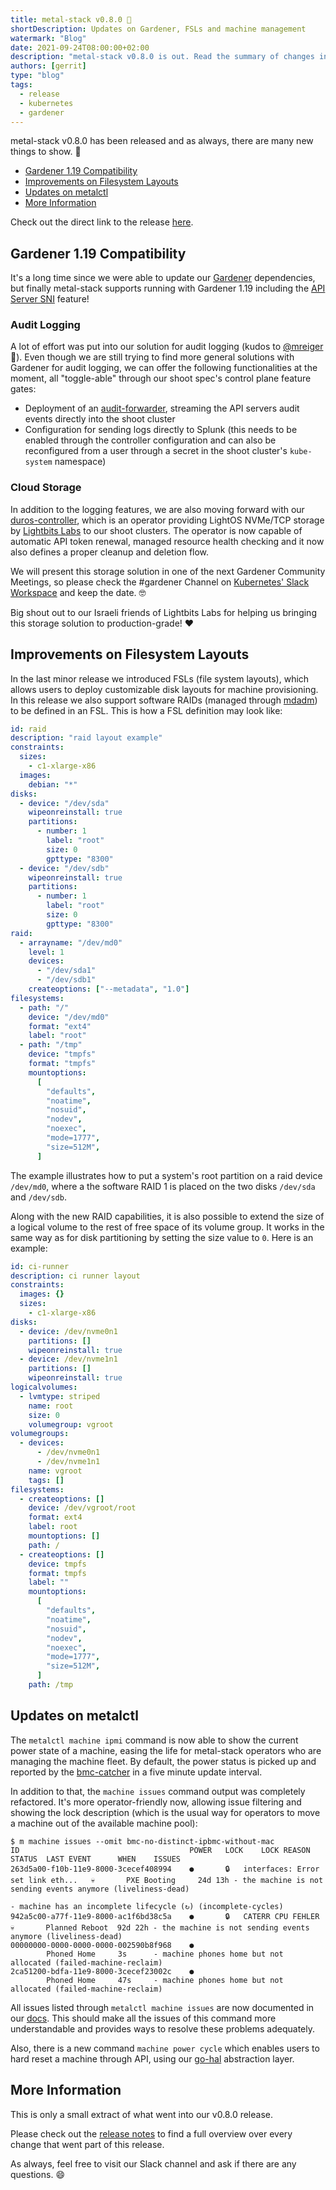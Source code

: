 ```yaml
---
title: metal-stack v0.8.0 🤩
shortDescription: Updates on Gardener, FSLs and machine management
watermark: "Blog"
date: 2021-09-24T08:00:00+02:00
description: "metal-stack v0.8.0 is out. Read the summary of changes in this blog article."
authors: [gerrit]
type: "blog"
tags:
  - release
  - kubernetes
  - gardener
---
```


metal-stack v0.8.0 has been released and as always, there are many new things to show. 🤩

<!-- truncate -->

- [Gardener 1.19 Compatibility](#gardener-119-compatibility)
- [Improvements on Filesystem Layouts](#improvements-on-filesystem-layouts)
- [Updates on metalctl](#updates-on-metalctl)
- [More Information](#more-information)

Check out the direct link to the release [here](https://github.com/metal-stack/releases/releases/tag/v0.8.0).

## Gardener 1.19 Compatibility

It's a long time since we were able to update our [Gardener](https://gardener.cloud/) dependencies, but finally metal-stack supports running with Gardener 1.19 including the [API Server SNI](https://github.com/gardener/gardener/blob/master/docs/proposals/08-shoot-apiserver-via-sni.md) feature!

### Audit Logging

A lot of effort was put into our solution for audit logging (kudos to [@mreiger](https://github.com/mreiger) 🚀). Even though we are still trying to find more general solutions with Gardener for audit logging, we can offer the following functionalities at the moment, all "toggle-able" through our shoot spec's control plane feature gates:

- Deployment of an [audit-forwarder](https://github.com/metal-stack/audit-forwarder), streaming the API servers audit events directly into the shoot cluster
- Configuration for sending logs directly to Splunk (this needs to be enabled through the controller configuration and can also be reconfigured from a user through a secret in the shoot cluster's `kube-system` namespace)

### Cloud Storage

In addition to the logging features, we are also moving forward with our [duros-controller](https://github.com/metal-stack/duros-controller), which is an operator providing LightOS NVMe/TCP storage by [Lightbits Labs](https://www.lightbitslabs.com/) to our shoot clusters. The operator is now capable of automatic API token renewal, managed resource health checking and it now also defines a proper cleanup and deletion flow.

We will present this storage solution in one of the next Gardener Community Meetings, so please check the #gardener Channel on [Kubernetes' Slack Workspace](https://kubernetes.slack.com/) and keep the date. 🤓

Big shout out to our Israeli friends of Lightbits Labs for helping us bringing this storage solution to production-grade! ❤️

## Improvements on Filesystem Layouts

In the last minor release we introduced FSLs (file system layouts), which allows users to deploy customizable disk layouts for machine provisioning. In this release we also support software RAIDs (managed through [mdadm](https://en.wikipedia.org/wiki/Mdadm)) to be defined in an FSL. This is how a FSL definition may look like:

```yaml
id: raid
description: "raid layout example"
constraints:
  sizes:
    - c1-xlarge-x86
  images:
    debian: "*"
disks:
  - device: "/dev/sda"
    wipeonreinstall: true
    partitions:
      - number: 1
        label: "root"
        size: 0
        gpttype: "8300"
  - device: "/dev/sdb"
    wipeonreinstall: true
    partitions:
      - number: 1
        label: "root"
        size: 0
        gpttype: "8300"
raid:
  - arrayname: "/dev/md0"
    level: 1
    devices:
      - "/dev/sda1"
      - "/dev/sdb1"
    createoptions: ["--metadata", "1.0"]
filesystems:
  - path: "/"
    device: "/dev/md0"
    format: "ext4"
    label: "root"
  - path: "/tmp"
    device: "tmpfs"
    format: "tmpfs"
    mountoptions:
      [
        "defaults",
        "noatime",
        "nosuid",
        "nodev",
        "noexec",
        "mode=1777",
        "size=512M",
      ]
```

The example illustrates how to put a system's root partition on a raid device `/dev/md0`, where a the software RAID 1 is placed on the two disks `/dev/sda` and `/dev/sdb`.

Along with the new RAID capabilities, it is also possible to extend the size of a logical volume to the rest of free space of its volume group. It works in the same way as for disk partitioning by setting the size value to `0`. Here is an example:

```yaml
id: ci-runner
description: ci runner layout
constraints:
  images: {}
  sizes:
    - c1-xlarge-x86
disks:
  - device: /dev/nvme0n1
    partitions: []
    wipeonreinstall: true
  - device: /dev/nvme1n1
    partitions: []
    wipeonreinstall: true
logicalvolumes:
  - lvmtype: striped
    name: root
    size: 0
    volumegroup: vgroot
volumegroups:
  - devices:
      - /dev/nvme0n1
      - /dev/nvme1n1
    name: vgroot
    tags: []
filesystems:
  - createoptions: []
    device: /dev/vgroot/root
    format: ext4
    label: root
    mountoptions: []
    path: /
  - createoptions: []
    device: tmpfs
    format: tmpfs
    label: ""
    mountoptions:
      [
        "defaults",
        "noatime",
        "nosuid",
        "nodev",
        "noexec",
        "mode=1777",
        "size=512M",
      ]
    path: /tmp
```

## Updates on metalctl

The `metalctl machine ipmi` command is now able to show the current power state of a machine, easing the life for metal-stack operators who are managing the machine fleet. By default, the power status is picked up and reported by the [bmc-catcher](https://github.com/metal-stack/bmc-catcher) in a five minute update interval.

In addition to that, the `machine issues` command output was completely refactored. It's more operator-friendly now, allowing issue filtering and showing the lock description (which is the usual way for operators to move a machine out of the available machine pool):

```console
$ m machine issues --omit bmc-no-distinct-ipbmc-without-mac
ID                                  	POWER	LOCK	LOCK REASON                      	STATUS	LAST EVENT    	WHEN   	ISSUES
263d5a00-f10b-11e9-8000-3cecef408994	●    	🔒  	interfaces: Error set link eth...	💀    	PXE Booting   	24d 13h	- the machine is not sending events anymore (liveliness-dead)
                                    	     	    	                                 	      	              	       	- machine has an incomplete lifecycle (↻) (incomplete-cycles)
942a5c00-a77f-11e9-8000-ac1f6bd38c5a	●    	🔒  	CATERR CPU FEHLER                	💀    	Planned Reboot	92d 22h	- the machine is not sending events anymore (liveliness-dead)
00000000-0000-0000-0000-002590b8f968	●    	    	                                 	      	Phoned Home   	3s     	- machine phones home but not allocated (failed-machine-reclaim)
2ca51200-bdfa-11e9-8000-3cecef23002c	●    	    	                                 	      	Phoned Home   	47s    	- machine phones home but not allocated (failed-machine-reclaim)
```

All issues listed through `metalctl machine issues` are now documented in our [docs](https://docs.metal-stack.io/stable/installation/troubleshoot/#Fixing-Machine-Issues). This should make all the issues of this command more understandable and provides ways to resolve these problems adequately.

Also, there is a new command `machine power cycle` which enables users to hard reset a machine through API, using our [go-hal](https://github.com/metal-stack/go-hal) abstraction layer.

## More Information

This is only a small extract of what went into our v0.8.0 release.

Please check out the [release notes](https://github.com/metal-stack/releases/releases/tag/v0.8.0) to find a full overview over every change that went part of this release.

As always, feel free to visit our Slack channel and ask if there are any questions. 😄
